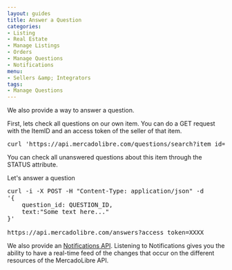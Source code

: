 ```yaml
---
layout: guides
title: Answer a Question
categories: 
- Listing
- Real Estate
- Manage Listings
- Orders
- Manage Questions
- Notifications
menu: 
- Sellers &amp; Integrators
tags: 
- Manage Questions
---
```


We also provide a way to answer a question.

First, lets check all questions on our own item. You can do a GET request with the ItemID and an access token of the seller of that item.

<pre class="terminal">
curl 'https://api.mercadolibre.com/questions/search?item_id=ITEM_ID&amp;access_token=XXXX'
</pre>

You can check all unanswered questions about this item through the STATUS attribute.

Let's answer a question

<pre class="terminal">
curl -i -X POST -H "Content-Type: application/json" -d 
'{
	question_id: QUESTION_ID, 
	text:"Some text here..."
}'

https://api.mercadolibre.com/answers?access_token=XXXX
</pre>

We also provide an [Notifications API](/notifications). Listening to Notifications gives you the ability to have a real-time feed of the changes that occur on the different resources of the MercadoLibre API.